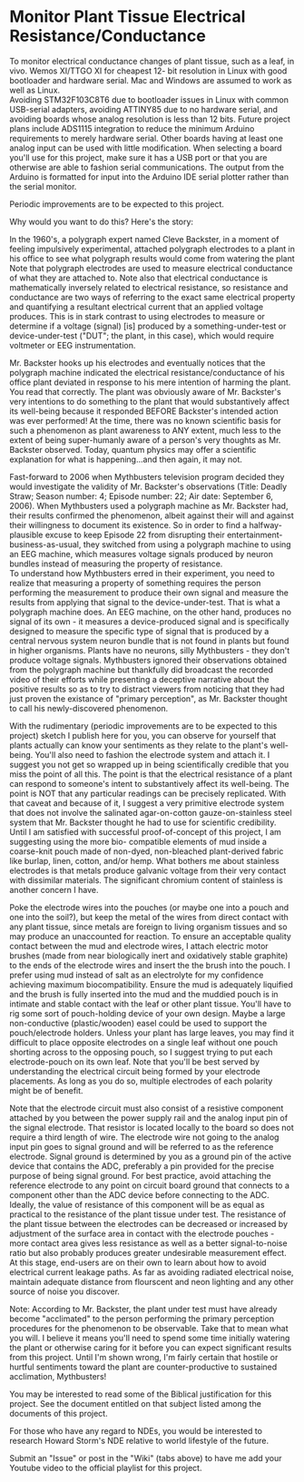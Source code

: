 # Monitor Plant Tissue Electrical Resistance/Conductance

To monitor electrical conductance changes of plant tissue, such as a leaf, in vivo.  Wemos XI/TTGO XI for cheapest 12-
bit resolution in Linux with good bootloader and hardware serial.  Mac and Windows are assumed to work as well as Linux.  
Avoiding STM32F103C8T6 due to bootloader issues in Linux with common USB-serial adapters, avoiding ATTINY85 due to no 
hardware serial, and avoiding boards whose analog resolution is less than 12 bits.  Future project plans include ADS1115 
integration to reduce the minimum Arduino requirements to merely hardware serial.  Other boards having at least one 
analog input can be used with little modification.  When selecting a board you'll use for this project, make sure it has 
a USB port or that you are otherwise are able to fashion serial communications.  The output from the Arduino is 
formatted for input into the Arduino IDE serial plotter rather than the serial monitor.  

Periodic improvements are to be expected to this project.

Why would you want to do this?  Here's the story:

In the 1960's, a polygraph expert named Cleve Backster, in a moment of feeling impulsively experimental, attached 
polygraph electrodes to a plant in his office to see what polygraph results would come from watering the plant  Note 
that polygraph electrodes are used to measure electrical conductance of what they are attached to.  Note also that 
electrical conductance is mathematically inversely related to electrical resistance, so resistance and conductance are 
two ways of referring to the exact same electrical property and quantifying a resultant electrical current that an 
applied voltage produces.  This is in stark contrast to using electrodes to measure or determine if a voltage (signal) 
[is] produced by a something-under-test or device-under-test ("DUT"; the plant, in this case), which would require voltmeter or EEG instrumentation.

Mr. Backster hooks up his electrodes and eventually notices that the polygraph machine indicated the electrical
resistance/conductance of his office plant deviated in response to his mere intention of harming the plant.  You read 
that correctly.  The plant was obviously aware of Mr. Backster's very intentions to do something to the plant that would 
substantively affect its well-being because it responded BEFORE Backster's intended action was ever performed!  At the 
time, there was no known scientific basis for such a phenomenon as plant awareness to ANY extent, much less to the 
extent of being super-humanly aware of a person's very thoughts as Mr. Backster observed.  Today, quantum physics may 
offer a scientific explanation for what is happening...and then again, it may not.

Fast-forward to 2006 when Mythbusters television program decided they would investigate the validity of Mr. Backster's 
observations (Title: Deadly Straw; Season number: 4; Episode number: 22; Air date: September 6, 2006).  When Mythbusters
used a polygraph machine as Mr. Backster had, their results confirmed the phenomenon, albeit against their will and 
against their willingness to document its existence.  So in order to find a halfway-plausible excuse to keep Episode 22 
from disrupting their entertainment-business-as-usual, they switched from using a polygraph machine to using an EEG 
machine, which measures voltage signals produced by neuron bundles instead of measuring the property of resistance.    
To understand how Mythbusters erred in their experiment, you need to realize that measuring a property of something 
requires the person performing the measurement to produce their own signal and measure the results from applying that 
signal to the device-under-test.  That is what a polygraph machine does.  An EEG machine, on the other hand, produces no 
signal of its own - it measures a device-produced signal and is specifically designed to measure the specific type of 
signal that is produced by a central nervous system neuron bundle that is not found in plants but found in higher 
organisms.  Plants have no neurons, silly Mythbusters - they don't produce voltage signals.  Mythbusters ignored their 
observations obtained from the polygraph machine but thankfully did broadcast the recorded video of their efforts while 
presenting a deceptive narrative about the positive results so as to try to distract viewers from noticing that they had 
just proven the existance of "primary perception", as Mr. Backster thought to call his newly-discovered phenomenon.

With the rudimentary (periodic improvements are to be expected to this project) sketch I publish here for you, you can 
observe for yourself that plants actually can know your sentiments as they relate to the plant's well-being.  You'll 
also need to fashion the electrode system and attach it.  I suggest you not get so wrapped up in being scientifically 
credible that you miss the point of all this.  The point is that the electrical resistance of a plant can respond to 
someone's intent to substantively affect its well-being.  The point is NOT that any particular readings can be precisely 
replicated.  With that caveat and because of it, I suggest a very primitive electrode system that does not involve the 
salinated agar-on-cotton gauze-on-stainless steel system that Mr. Backster thought he had to use for scientific 
credibility.  Until I am satisfied with successful proof-of-concept of this project, I am suggesting using the more bio-
compatible elements of mud inside a coarse-knit pouch made of non-dyed, non-bleached plant-derived fabric like burlap, 
linen, cotton, and/or hemp.  What bothers me about stainless electrodes is that metals produce galvanic voltage from 
their very contact with dissimilar materials.  The significant chromium content of stainless is another concern I have.

Poke the electrode wires into the pouches (or maybe one into a pouch and one into the soil?), but keep the metal of the 
wires from direct contact with any plant tissue, since metals are foreign to living organism tissues and so may produce 
an unaccounted for reaction.  To ensure an acceptable quality contact between the mud and electrode wires, I attach 
electric motor brushes (made from near biologically inert and oxidatively stable graphite) to the ends of the electrode 
wires and insert the the brush into the pouch. I prefer using mud instead of salt as an electrolyte for my confidence 
achieving maximum biocompatibility. Ensure the mud is adequately liquified and the brush is fully inserted into the mud 
and the muddied pouch is in intimate and stable contact with the leaf or other plant tissue.  You'll have to rig some 
sort of pouch-holding device of your own design.  Maybe a large non-conductive (plastic/wooden) easel could be used to 
support the pouch/electrode holders. Unless your plant has large leaves, you may find it difficult to place opposite 
electrodes on a single leaf without one pouch shorting across to the opposing pouch, so I suggest trying to put each 
electrode-pouch on its own leaf.  Note that you'll be best served by understanding the electrical circuit being formed 
by your electrode placements.  As long as you do so, multiple electrodes of each polarity might be of benefit.

Note that the electrode circuit must also consist of a resistive component attached by you between the power supply rail 
and the analog input pin of the signal electrode.  That resistor is located locally to the board so does not require 
a third length of wire. The electrode wire not going to the analog input pin goes to signal ground and will be referred 
to as the reference electrode.  Signal ground is determined by you as a ground pin of the active device that contains 
the ADC, preferably a pin provided for the precise purpose of being  signal ground.  For best practice, avoid attaching 
the reference electrode to any point on circuit board ground that connects to a component other than the ADC device 
before connecting to the ADC.  Ideally, the value of resistance of this component will be as equal as practical to the 
resistance of the plant tissue under test.  The resistance of the plant tissue between the electrodes can be decreased 
or increased by adjustment of the surface area in contact with the electrode pouches - more contact area gives less 
resistance as well as a better signal-to-noise ratio but also probably produces greater undesirable measurement effect. 
At this stage, end-users are on their own to learn about how to avoid electrical current leakage paths.  As far as 
avoiding radiated electrical noise, maintain adequate distance from flourscent and neon lighting and any other source of 
noise you discover.

Note: According to Mr. Backster, the plant under test must have already become "acclimated" to the person performing the
primary perception procedures for the phenomenon to be observable.  Take that to mean what you will.  I believe it means 
you'll need to spend some time initially watering the plant or otherwise caring for it before you can expect significant 
results from this project.  Until I'm shown wrong, I'm fairly certain that hostile or hurtful sentiments toward the 
plant are counter-productive to sustained acclimation, Mythbusters!

You may be interested to read some of the Biblical justification for this project.  See the document entitled on that 
subject listed among the documents of this project.

For those who have any regard to NDEs, you would be interested to research Howard Storm's NDE relative to world 
lifestyle of the future.

Submit an "Issue" or post in the "Wiki" (tabs above) to have me add your Youtube video to the official playlist for this 
project.

